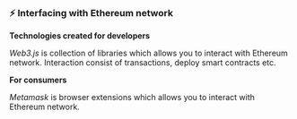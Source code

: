 ### :zap: Interfacing with Ethereum network

**Technologies created for developers**

_Web3.js_ is collection of libraries which allows you to interact with Ethereum
network. Interaction consist of transactions, deploy smart contracts etc.

**For consumers**

_Metamask_ is browser extensions which allows you to interact with Ethereum
network.
